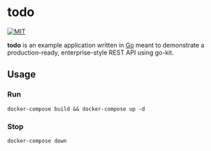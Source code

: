 # todo
[![MIT](https://img.shields.io/github/license/jarri-abidi/todo)](https://github.com/jarri-abidi/todo/blob/master/LICENSE)

**todo** is an example application written in [Go](https://go.dev/) meant to demonstrate a production-ready, enterprise-style REST API using go-kit. 

## Usage
### Run
```
docker-compose build && docker-compose up -d
```
### Stop
```
docker-compose down
